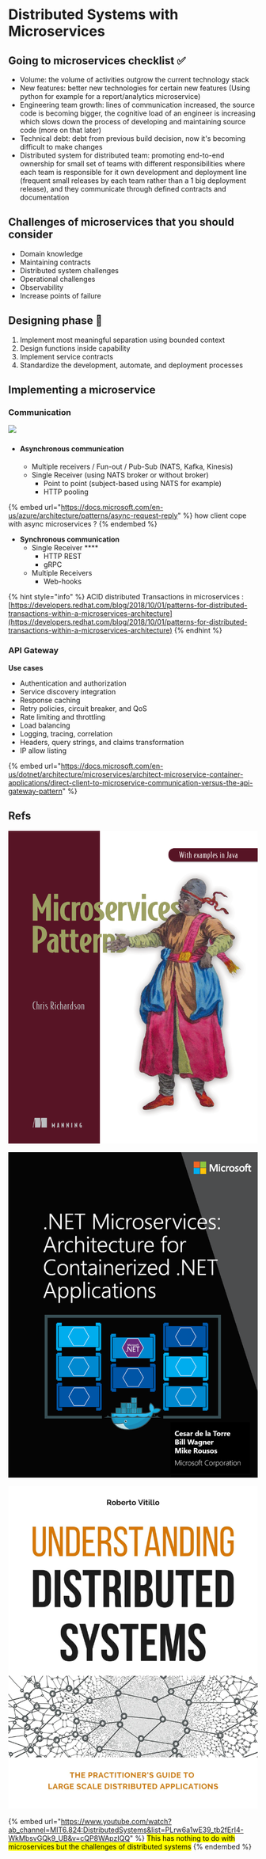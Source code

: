 # Distributed Systems with Microservices

## Going to microservices checklist ✅

* Volume: the volume of activities outgrow the current technology stack
* New features: better new technologies for certain new features (Using python for example for a report/analytics microservice)
* Engineering team growth: lines of communication increased, the source code is becoming bigger, the cognitive load of an engineer is increasing which slows down the process of developing and maintaining source code (more on that later)
* Technical debt: debt from previous build decision, now it's becoming difficult to make changes
* Distributed system for distributed team: promoting end-to-end ownership for small set of teams with different responsibilities where each team is responsible for it own development and deployment line (frequent small releases by each team rather than a 1 big deployment release), and they communicate through defined contracts and documentation

## Challenges of microservices that you should consider

* Domain knowledge
* Maintaining contracts
* Distributed system challenges
* Operational challenges
* Observability
* Increase points of failure

## Designing phase 🎨

1. Implement most meaningful separation using bounded context
2. Design functions inside capability
3. Implement service contracts
4. Standardize the development, automate, and deployment processes

## Implementing a microservice

### Communication

![](https://imgr.whimsical.com/object/5pAjAUiuq1VcHUvTJ7tswS)

* #### Asynchronous communication
  * Multiple receivers / Fun-out / Pub-Sub (NATS, Kafka, Kinesis)
  * Single Receiver (using NATS broker or without broker)
    * Point to point (subject-based using NATS for example)
    * HTTP pooling

{% embed url="https://docs.microsoft.com/en-us/azure/architecture/patterns/async-request-reply" %}
how client cope with async microservices ?&#x20;
{% endembed %}

* **Synchronous communication**
  * Single Receiver ****&#x20;
    * HTTP REST
    * gRPC
  * Multiple Receivers
    * Web-hooks

{% hint style="info" %}
ACID distributed Transactions in microservices : [https://developers.redhat.com/blog/2018/10/01/patterns-for-distributed-transactions-within-a-microservices-architecture](https://developers.redhat.com/blog/2018/10/01/patterns-for-distributed-transactions-within-a-microservices-architecture)
{% endhint %}



### API Gateway

**Use cases**&#x20;

* Authentication and authorization
* Service discovery integration
* Response caching
* Retry policies, circuit breaker, and QoS
* Rate limiting and throttling
* Load balancing
* Logging, tracing, correlation
* Headers, query strings, and claims transformation
* IP allow listing

{% embed url="https://docs.microsoft.com/en-us/dotnet/architecture/microservices/architect-microservice-container-applications/direct-client-to-microservice-communication-versus-the-api-gateway-pattern" %}



## Refs

![](<../../.gitbook/assets/image (12).png>)

![](<../../.gitbook/assets/image (1) (1).png>)

![](<../../.gitbook/assets/image (5).png>)

{% embed url="https://www.youtube.com/watch?ab_channel=MIT6.824:DistributedSystems&list=PLrw6a1wE39_tb2fErI4-WkMbsvGQk9_UB&v=cQP8WApzIQQ" %}
<mark style="background-color:yellow;">This has nothing to do with microservices but the challenges of distributed systems</mark>
{% endembed %}
